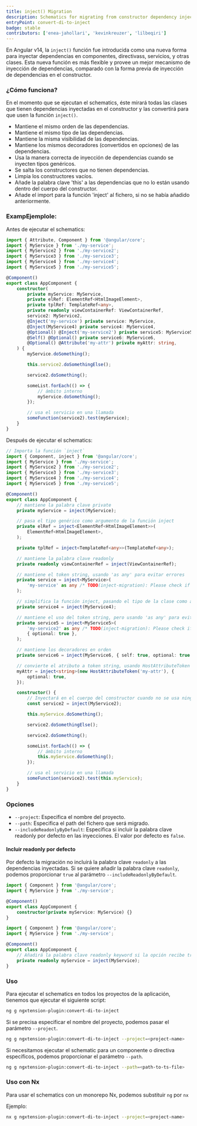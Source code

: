 ```yaml
---
title: inject() Migration
description: Schematics for migrating from constructor dependency injection to inject()
entryPoint: convert-di-to-inject
badge: stable
contributors: ['enea-jahollari', 'kevinkreuzer', 'lilbeqiri']
---
```


En Angular v14, la `inject()` función fue introducida como una nueva forma para inyectar dependencias en componentes, directivass, servicios, y otras clases. Esta nueva función es más flexible y provee un mejor mecanismo de inyección de dependencias, comparado con la forma previa de inyección de dependencias en el constructor.

### ¿Cómo funciona?

En el momento que se ejecutan el schematics, éste mirará todas las clases que tienen dependencias inyectadas en el constructor y las convertirá para que usen la función `inject()`.

- Mantiene el mismo orden de las dependencias.
- Mantiene el mismo tipo de las dependencias.
- Mantiene la misma visibilidad de las dependencias.
- Mantiene los mismos decoradores (convertidos en opciones) de las dependencias.
- Usa la manera correcta de inyección de dependencias cuando se inyecten tipos genéricos.
- Se salta los constructores que no tienen dependencias.
- Limpia los constructores vacíos.
- Añade la palabra clave 'this' a las dependencias que no lo están usando dentro del cuerpo del constructor.
- Añade el import para la función 'inject' al fichero, si no se había añadido anteriormente.

### ExampEjemplole:

Antes de ejecutar el schematics:

```typescript
import { Attribute, Component } from '@angular/core';
import { MyService } from './my-service';
import { MyService2 } from './my-service2';
import { MyService3 } from './my-service3';
import { MyService4 } from './my-service4';
import { MyService5 } from './my-service5';

@Component()
export class AppComponent {
	constructor(
		private myService: MyService,
		private elRef: ElementRef<HtmlImageElement>,
		private tplRef: TemplateRef<any>,
		private readonly viewContainerRef: ViewContainerRef,
		service2: MyService2,
		@Inject('my-service') private service: MyService,
		@Inject(MyService4) private service4: MyService4,
		@Optional() @Inject('my-service2') private service5: MyService5,
		@Self() @Optional() private service6: MyService6,
		@Optional() @Attribute('my-attr') private myAttr: string,
	) {
		myService.doSomething();

		this.service2.doSomethingElse();

		service2.doSomething();

		someList.forEach(() => {
			// ámbito interno
			myService.doSomething();
		});

		// usa el servicio en una llamada
		someFunction(service2).test(myService);
	}
}
```

Después de ejecutar el schematics:

```typescript
// Importa la función `inject`
import { Component, inject } from '@angular/core';
import { MyService } from './my-service';
import { MyService2 } from './my-service2';
import { MyService3 } from './my-service3';
import { MyService4 } from './my-service4';
import { MyService5 } from './my-service5';

@Component()
export class AppComponent {
	// mantiene la palabra clave private
	private myService = inject(MyService);

	// pasa el tipo genérico como argumento de la función inject
	private elRef = inject<ElementRef<HtmlImageElement>>(
		ElementRef<HtmlImageElement>,
	);

	private tplRef = inject<TemplateRef<any>>(TemplateRef<any>);

	// mantiene la palabra clave readonly
	private readonly viewContainerRef = inject(ViewContainerRef);

	// mantiene el token string, usando 'as any' para evitar errores
	private service = inject<MyService>(
		'my-service' as any /* TODO(inject-migration): Please check if the type is correct */,
	);

	// simplifica la función inject, pasando el tipo de la clase como argumento
	private service4 = inject(MyService4);

	// mantiene el uso del token string, pero usando 'as any' para evitar errores
	private service5 = inject<MyService5>(
		'my-service2' as any /* TODO(inject-migration): Please check if the type is correct */,
		{ optional: true },
	);

	// mantiene los decoradores en orden
	private service6 = inject(MyService6, { self: true, optional: true });

	// convierte el atributo a token string, usando HostAttributeToken
	myAttr = inject<string>(new HostAttributeToken('my-attr'), {
		optional: true,
	});

	constructor() {
		// Inyectará en el cuerpo del constructor cuando no se usa ningún ámbito
		const service2 = inject(MyService2);

		this.myService.doSomething();

		service2.doSomethingElse();

		service2.doSomething();

		someList.forEach(() => {
			// ámbito interno
			this.myService.doSomething();
		});

		// usa el servicio en una llamada
		someFunction(service2).test(this.myService);
	}
}
```

### Opciones

- `--project`: Especifica el nombre del proyecto.
- `--path`: Especifica el path del fichero que será migrado.
- `--includeReadonlyByDefault`: Especifica si incluir la palabra clave readonly por defecto en las inyecciones. El valor por defecto es `false`.

#### Incluir readonly por defecto

Por defecto la migración no incluirá la palabra clave `readonly` a las dependencias inyectadas. Si se quiere añadir la palabra clave `readonly`, podemos proporcionar `true` al parámetro `--includeReadonlyByDefault`.

```typescript
import { Component } from '@angular/core';
import { MyService } from './my-service';

@Component()
export class AppComponent {
	constructor(private myService: MyService) {}
}
```

```typescript
import { Component } from '@angular/core';
import { MyService } from './my-service';

@Component()
export class AppComponent {
	// Añadirá la palabra clave readonly keyword si la opción recibe true
	private readonly myService = inject(MyService);
}
```

### Uso

Para ejecutar el schematics en todos los proyectos de la aplicación, tienemos que ejecutar el siguiente script:

```bash
ng g ngxtension-plugin:convert-di-to-inject
```

Si se precisa especificar el nombre del proyecto, podemos pasar el parámetro `--project`.

```bash
ng g ngxtension-plugin:convert-di-to-inject --project=<project-name>
```

Si necesitamos ejecutar el schematic para un componente o directiva específicos, podemos proporcionar el parámetro `--path`.

```bash
ng g ngxtension-plugin:convert-di-to-inject --path=<path-to-ts-file>
```

### Uso con Nx

Para usar el schematics con un monorepo Nx, podemos substituir `ng` por `nx`

Ejemplo:

```bash
nx g ngxtension-plugin:convert-di-to-inject --project=<project-name>
```
